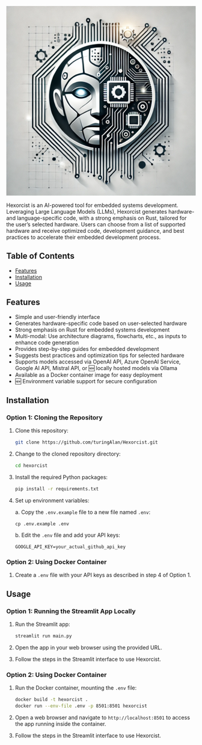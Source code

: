 ![Hexorcist Logo](hexorcistLogo.webp)

Hexorcist is an AI-powered tool for embedded systems development. Leveraging Large Language Models (LLMs), Hexorcist generates hardware- and language-specific code, with a strong emphasis on Rust, tailored for the user’s selected hardware. Users can choose from a list of supported hardware and receive optimized code, development guidance, and best practices to accelerate their embedded development process.

## Table of Contents
- [Features](#features)
- [Installation](#installation)
- [Usage](#usage)

## Features
- Simple and user-friendly interface
- Generates hardware-specific code based on user-selected hardware
- Strong emphasis on Rust for embedded systems development
- Multi-modal: Use architecture diagrams, flowcharts, etc., as inputs to enhance code generation
- Provides step-by-step guides for embedded development
- Suggests best practices and optimization tips for selected hardware
- Supports models accessed via OpenAI API, Azure OpenAI Service, Google AI API, Mistral API, or 🆕 locally hosted models via Ollama
- Available as a Docker container image for easy deployment
- 🆕 Environment variable support for secure configuration

## Installation

### Option 1: Cloning the Repository

1. Clone this repository:

    ```bash
    git clone https://github.com/turingAlan/Hexorcist.git
    ```

2. Change to the cloned repository directory:

    ```bash
    cd hexorcist
    ```

3. Install the required Python packages:

    ```bash
    pip install -r requirements.txt
    ```

4. Set up environment variables:
   
   a. Copy the `.env.example` file to a new file named `.env`:
   ```
   cp .env.example .env
   ```
   
   b. Edit the `.env` file and add your API keys:
   ```
   GOOGLE_API_KEY=your_actual_github_api_key
   ```

### Option 2: Using Docker Container

1. Create a `.env` file with your API keys as described in step 4 of Option 1.

## Usage

### Option 1: Running the Streamlit App Locally

1. Run the Streamlit app:

    ```bash
    streamlit run main.py
    ```

2. Open the app in your web browser using the provided URL.

3. Follow the steps in the Streamlit interface to use Hexorcist.

### Option 2: Using Docker Container

1. Run the Docker container, mounting the `.env` file:

    ```bash
    docker build -t hexorcist .
    docker run --env-file .env -p 8501:8501 hexorcist
    ```

2. Open a web browser and navigate to `http://localhost:8501` to access the app running inside the container.

3. Follow the steps in the Streamlit interface to use Hexorcist.
